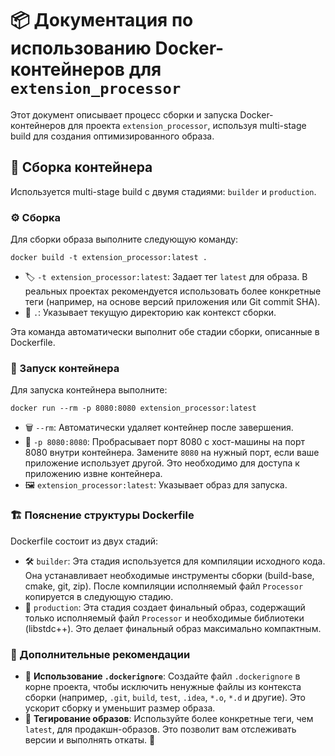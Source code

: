 # 📦 Документация по использованию Docker-контейнеров для `extension_processor`

Этот документ описывает процесс сборки и запуска Docker-контейнеров для проекта `extension_processor`, используя
multi-stage build для создания оптимизированного образа.

## 🔨 Сборка контейнера

Используется multi-stage build с двумя стадиями: `builder` и `production`.

### ⚙️ Сборка

Для сборки образа выполните следующую команду:

```shell
docker build -t extension_processor:latest .
```

- 🏷️ `-t extension_processor:latest`: Задает тег `latest` для образа. В реальных проектах рекомендуется использовать
  более конкретные теги (например, на основе версий приложения или Git commit SHA).
- 📂 `.`: Указывает текущую директорию как контекст сборки.

Эта команда автоматически выполнит обе стадии сборки, описанные в Dockerfile.

### 🚀 Запуск контейнера

Для запуска контейнера выполните:

```shell
docker run --rm -p 8080:8080 extension_processor:latest
```

- 🗑️ `--rm`: Автоматически удаляет контейнер после завершения.
- 🔌 `-p 8080:8080`: Пробрасывает порт 8080 с хост-машины на порт 8080 внутри контейнера. Замените `8080` на нужный порт,
  если ваше приложение использует другой. Это необходимо для доступа к приложению извне контейнера.
- 🖼️ `extension_processor:latest`: Указывает образ для запуска.

### 🏗️ Пояснение структуры Dockerfile

Dockerfile состоит из двух стадий:

- 🛠️ `builder`: Эта стадия используется для компиляции исходного кода. Она устанавливает необходимые инструменты
  сборки (build-base, cmake, git, zip). После компиляции исполняемый файл `Processor` копируется в следующую стадию.
- 🎯 `production`: Эта стадия создает финальный образ, содержащий только исполняемый файл `Processor` и необходимые
  библиотеки (libstdc++). Это делает финальный образ максимально компактным.

### 📌 Дополнительные рекомендации

- 📄 **Использование `.dockerignore`**: Создайте файл `.dockerignore` в корне проекта, чтобы исключить ненужные файлы из
  контекста сборки (например, `.git`, `build`, `test`, `.idea`, `*.o`, `*.d` и другие). Это ускорит сборку и уменьшит
  размер образа.
- 🔖 **Тегирование образов**: Используйте более конкретные теги, чем `latest`, для продакшн-образов. Это позволит вам
  отслеживать версии и выполнять откаты. 🚀
